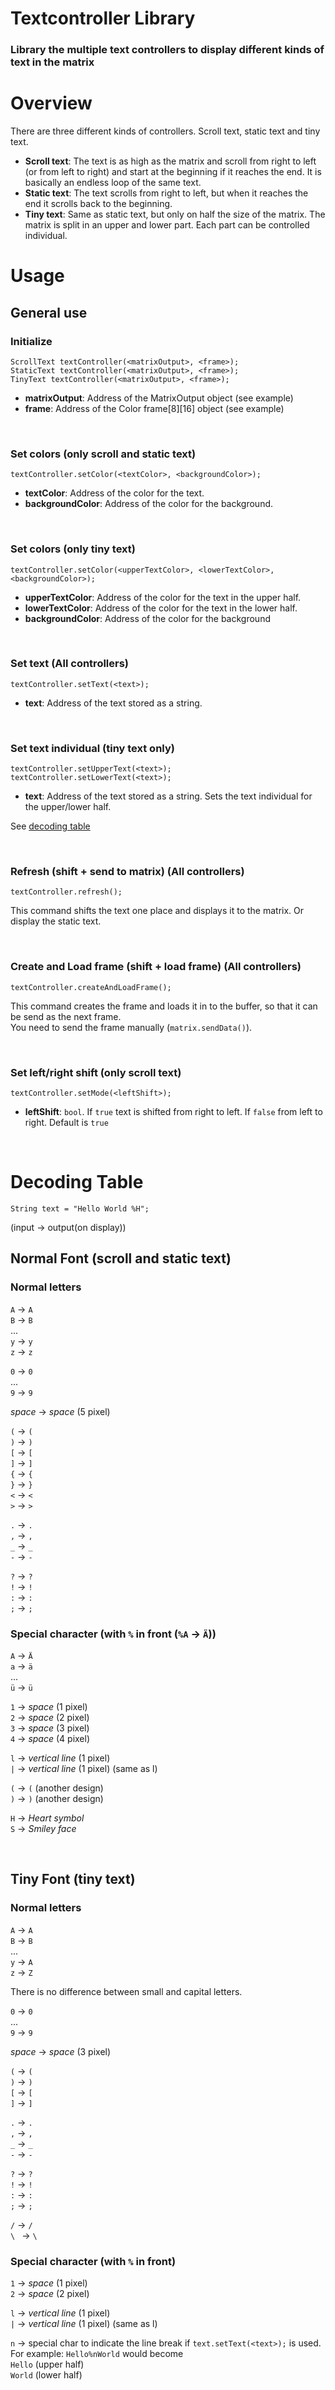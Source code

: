 # Textcontroller Library

### Library the multiple text controllers to display different kinds of text in the matrix


# Overview
There are three different kinds of controllers. 
Scroll text, static text and tiny text.  
- **Scroll text**:
  The text is as high as the matrix and scroll from right to left
  (or from left to right) and start at the beginning if it reaches the end. 
  It is basically an endless loop of the same text.
- **Static text**: The text scrolls from right to left, but when it reaches the end it scrolls back to the beginning.
- **Tiny text**: 
  Same as static text, but only on half the size of the matrix. 
  The matrix is split in an upper and lower part.
  Each part can be controlled individual.

# Usage
## General use 
### Initialize
`ScrollText textController(<matrixOutput>, <frame>);`  
`StaticText textController(<matrixOutput>, <frame>);`  
`TinyText textController(<matrixOutput>, <frame>);`
- **matrixOutput**: Address of the MatrixOutput object (see example)
- **frame**: Address of the Color frame\[8\]\[16\] object (see example)


<br/>

### Set colors (only scroll and static text)
`textController.setColor(<textColor>, <backgroundColor>);`

- **textColor**: Address of the color for the text.
- **backgroundColor**: Address of the color for the background.

<br/>

### Set colors (only tiny text)
`textController.setColor(<upperTextColor>, <lowerTextColor>, <backgroundColor>);`

- **upperTextColor**: Address of the color for the text in the upper half.
- **lowerTextColor**: Address of the color for the text in the lower half.
- **backgroundColor**: Address of the color for the background


<br/>

### Set text (All controllers)
`textController.setText(<text>);`

- **text**: Address of the text stored as a string.


<br/>

### Set text individual (tiny text only)
`textController.setUpperText(<text>);`  
`textController.setLowerText(<text>);`

- **text**: Address of the text stored as a string.
Sets the text individual for the upper/lower half.


See [decoding table](#decoding-table)

<br/>


### Refresh (shift + send to matrix) (All controllers)
`textController.refresh();`

This command shifts the text one place and displays it to the matrix.
Or display the static text.

<br/>

### Create and Load frame (shift + load frame) (All controllers)
`textController.createAndLoadFrame();`

This command creates the frame and loads it in to the buffer, so that it can be send as the next frame.  
You need to send the frame manually
(`matrix.sendData()`).

<br/>

### Set left/right shift (only scroll text)
`textController.setMode(<leftShift>);`

- **leftShift**: `bool`.
  If `true` text is shifted from right to left. 
  If `false` from left to right.
  Default is `true`

<br/>

# Decoding Table

`String text = "Hello World %H";`

(input -> output(on display))

## Normal Font (scroll and static text)
### Normal letters
`A` -> `A`  
`B` -> `B`  
...  
`y` -> `y`  
`z` -> `z`  

`0` -> `0`  
...  
`9` -> `9`

*space* -> *space* (5 pixel)    

`(` -> `(`  
`)` -> `)`  
`[` -> `[`  
`]` -> `]`  
`{` -> `{`  
`}` -> `}`  
`<` -> `<`  
`>` -> `>`

`.` -> `.`  
`,` -> `,`  
`_` -> `_`  
`-` -> `-`  

`?` -> `?`  
`!` -> `!`  
`:` -> `:`  
`;` -> `;`



### Special character (with `%` in front (`%A` -> `Ä`))

`A` -> `Ä`  
`a` -> `ä`  
...  
`ü` -> `ü`  

`1` -> *space* (1 pixel)  
`2` -> *space* (2 pixel)  
`3` -> *space* (3 pixel)  
`4` -> *space* (4 pixel)  

`l` -> *vertical line* (1 pixel)  
`|` -> *vertical line* (1 pixel) (same as l)  

`(` -> `(` (another design)  
`)` -> `)` (another design)  

`H` -> *Heart symbol*  
`S` -> *Smiley face*  


<br/>


## Tiny Font (tiny text)
### Normal letters
`A` -> `A`  
`B` -> `B`  
...  
`y` -> `A`  
`z` -> `Z`

There is no difference between small and capital letters.

`0` -> `0`  
...  
`9` -> `9`

*space* -> *space* (3 pixel)

`(` -> `(`  
`)` -> `)`  
`[` -> `[`  
`]` -> `]`   

`.` -> `.`  
`,` -> `,`  
`_` -> `_`  
`-` -> `-`

`?` -> `?`  
`!` -> `!`  
`:` -> `:`  
`;` -> `;`

`/` -> `/`  
`\ ` -> `\ `



### Special character (with `%` in front)



`1` -> *space* (1 pixel)  
`2` -> *space* (2 pixel)

`l` -> *vertical line* (1 pixel)  
`|` -> *vertical line* (1 pixel) (same as l)

`n` -> special char to indicate the line break if `text.setText(<text>);` is used.  
For example:
`Hello%nWorld` would become  
`Hello` (upper half)  
`World` (lower half)  